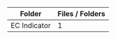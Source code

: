 | Folder       |   Files / Folders |
|--------------|-------------------|
| EC Indicator |                 1 |